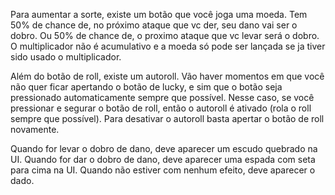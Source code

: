Para aumentar a sorte, existe um botão que você joga uma moeda. Tem 50% de chance de, no próximo ataque que vc der, seu dano vai ser o dobro. Ou 50% de chance de, o proximo ataque que vc levar será o dobro. O multiplicador não é acumulativo e a moeda só pode ser lançada se ja tiver sido usado o multiplicador.

Além do botão de roll, existe um autoroll. Vão haver momentos em que você não quer ficar apertando o botão de lucky, e sim que o botão seja pressionado automaticamente sempre que possível. Nesse caso, se você pressionar e segurar o botão de roll, então o autoroll é ativado (rola o roll sempre que possível). Para desativar o autoroll basta apertar o botão de roll novamente.

Quando for levar o dobro de dano, deve aparecer um escudo quebrado na UI. Quando for dar o dobro de dano, deve aparecer uma espada com seta para cima na UI. Quando não estiver com nenhum efeito, deve aparecer o dado.